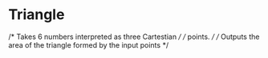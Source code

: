 # Triangle
/* Takes 6 numbers interpreted as three Cartestian   */
/*         points.                                                             */
/* Outputs the area of the triangle formed by the input points   */
